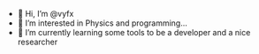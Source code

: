 - 👋 Hi, I’m @vyfx
- 👀 I’m interested in Physics and programming...
- 🌱 I’m currently learning some tools to be a developer and a nice researcher


<!---
vyfx/vyfx is a ✨ special ✨ repository because its `README.md` (this file) appears on your GitHub profile.
You can click the Preview link to take a look at your changes.
--->
